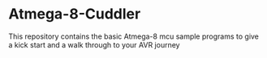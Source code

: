 # Atmega-8-Cuddler
This repository contains the basic Atmega-8 mcu sample programs to give a kick start and a walk through to your AVR journey 
